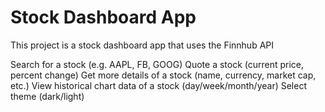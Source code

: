 # Stock Dashboard App
This project is a stock dashboard app that uses the Finnhub API

Search for a stock (e.g. AAPL, FB, GOOG)
Quote a stock (current price, percent change)
Get more details of a stock (name, currency, market cap, etc.)
View historical chart data of a stock (day/week/month/year)
Select theme (dark/light)

